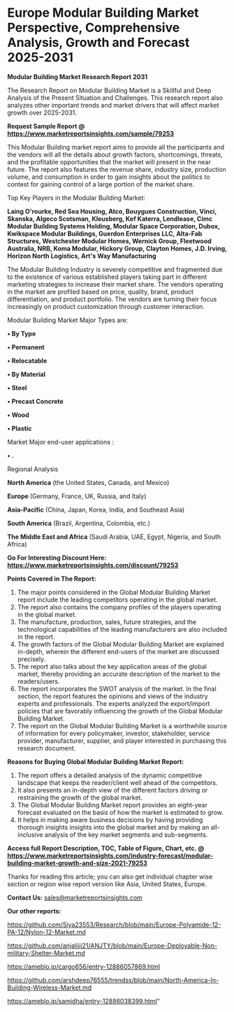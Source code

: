 # Europe Modular Building Market Perspective, Comprehensive Analysis, Growth and Forecast 2025-2031

<strong>Modular Building Market Research Report 2031</strong>

The Research Report on Modular Building Market is a Skillful and Deep Analysis of the Present Situation and Challenges. This research report also analyzes other important trends and market drivers that will affect market growth over 2025-2031.

<strong>Request Sample Report @ <a href=https://www.marketreportsinsights.com/sample/79253>https://www.marketreportsinsights.com/sample/79253</a></strong>

This Modular Building market report aims to provide all the participants and the vendors will all the details about growth factors, shortcomings, threats, and the profitable opportunities that the market will present in the near future. The report also features the revenue share, industry size, production volume, and consumption in order to gain insights about the politics to contest for gaining control of a large portion of the market share.

Top Key Players in the Modular Building Market:

<strong>Laing O'rourke, Red Sea Housing, Atco, Bouygues Construction, Vinci, Skanska, Algeco Scotsman, Kleusberg, Kef Katerra, Lendlease, Cimc Modular Building Systems Holding, Modular Space Corporation, Dubox, Kwikspace Modular Buildings, Guerdon Enterprises LLC, Alta-Fab Structures, Westchester Modular Homes, Wernick Group, Fleetwood Australia, NRB, Koma Modular, Hickory Group, Clayton Homes, J.D. Irving, Horizon North Logistics, Art's Way Manufacturing</strong>

The Modular Building Industry is severely competitive and fragmented due to the existence of various established players taking part in different marketing strategies to increase their market share. The vendors operating in the market are profiled based on price, quality, brand, product differentiation, and product portfolio. The vendors are turning their focus increasingly on product customization through customer interaction.

Modular Building Market Major Types are:

<strong>• By Type

• Permanent

• Relocatable

• By Material

• Steel

• Precast Concrete

• Wood

• Plastic</strong>

Market Major end-user applications :

<strong>• .</strong>

Regional Analysis

</u><strong><b>North America</b></strong> (the United States, Canada, and Mexico)

<strong><b>Europe </b></strong>(Germany, France, UK, Russia, and Italy)

<strong><b>Asia-Pacific</b></strong> (China, Japan, Korea, India, and Southeast Asia)

<strong><b>South America</b></strong> (Brazil, Argentina, Colombia, etc.)

<strong><b>The Middle East and Africa</b></strong> (Saudi Arabia, UAE, Egypt, Nigeria, and South Africa)

<strong>Go For Interesting Discount Here: <a href=https://www.marketreportsinsights.com/discount/79253>https://www.marketreportsinsights.com/discount/79253</a></strong>

<strong>Points Covered in The Report:</strong>
<ol>
  <li>The major points considered in the Global Modular Building Market report include the leading competitors operating in the global market.</li>
  <li>The report also contains the company profiles of the players operating in the global market.</li>
  <li>The manufacture, production, sales, future strategies, and the technological capabilities of the leading manufacturers are also included in the report.</li>
  <li>The growth factors of the Global Modular Building Market are explained in-depth, wherein the different end-users of the market are discussed precisely.</li>
  <li>The report also talks about the key application areas of the global market, thereby providing an accurate description of the market to the readers/users.</li>
  <li>The report incorporates the SWOT analysis of the market. In the final section, the report features the opinions and views of the industry experts and professionals. The experts analyzed the export/import policies that are favorably influencing the growth of the Global Modular Building Market.</li>
  <li>The report on the Global Modular Building Market is a worthwhile source of information for every policymaker, investor, stakeholder, service provider, manufacturer, supplier, and player interested in purchasing this research document.</li>
</ol>
<strong>Reasons for Buying Global Modular Building Market Report:</strong>

<ol>
  <li>The report offers a detailed analysis of the dynamic competitive landscape that keeps the reader/client well ahead of the competitors.</li>
  <li>It also presents an in-depth view of the different factors driving or restraining the growth of the global market.</li>
  <li>The Global Modular Building Market report provides an eight-year forecast evaluated on the basis of how the market is estimated to grow.</li>
  <li>It helps in making aware business decisions by having providing thorough insights insights into the global market and by making an all-inclusive analysis of the key market segments and sub-segments.</li>
</ol>
<strong>Access full Report Description, TOC, Table of Figure, Chart, etc. @ <a href=https://www.marketreportsinsights.com/industry-forecast/modular-building-market-growth-and-size-2021-79253>https://www.marketreportsinsights.com/industry-forecast/modular-building-market-growth-and-size-2021-79253</a></strong>


Thanks for reading this article; you can also get individual chapter wise section or region wise report version like Asia, United States, Europe.

<strong>Contact Us:</strong>
sales@marketreportsinsights.com

<strong>Our other reports:</strong>

<a href=https://github.com/Siya23553/Research/blob/main/Europe-Polyamide-12-PA-12/Nylon-12-Market.md>https://github.com/Siya23553/Research/blob/main/Europe-Polyamide-12-PA-12/Nylon-12-Market.md</a>

<a href=https://github.com/anjaliiii21/ANJTY/blob/main/Europe-Deployable-Non-military-Shelter-Market.md>https://github.com/anjaliiii21/ANJTY/blob/main/Europe-Deployable-Non-military-Shelter-Market.md</a>

<a href=https://ameblo.jp/cargo656/entry-12886057869.html>https://ameblo.jp/cargo656/entry-12886057869.html</a>

<a href=https://github.com/arshdeep76555/trendss/blob/main/North-America-In-Building-Wireless-Market.md>https://github.com/arshdeep76555/trendss/blob/main/North-America-In-Building-Wireless-Market.md</a>

<a href=https://ameblo.jp/samidha/entry-12886038399.html>https://ameblo.jp/samidha/entry-12886038399.html</a>"
